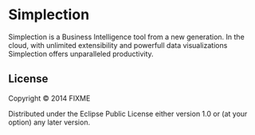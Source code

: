 # Simplection

Simplection is a Business Intelligence tool from a new generation. In the cloud, with unlimited extensibility and powerfull data visualizations Simplection offers unparalleled productivity.


## License

Copyright © 2014 FIXME

Distributed under the Eclipse Public License either version 1.0 or (at
your option) any later version.
